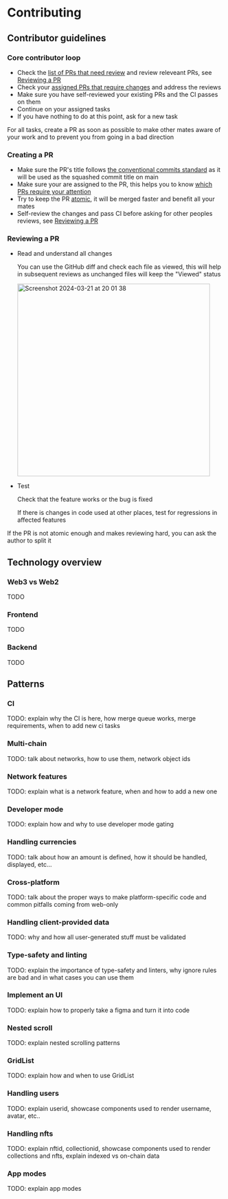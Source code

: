 # Contributing

## Contributor guidelines

### Core contributor loop

- Check the [list of PRs that need review](https://github.com/TERITORI/teritori-dapp/pulls?q=is%3Apr+is%3Aopen+review%3Arequired+draft%3Afalse+) and review releveant PRs, see [Reviewing a PR](#reviewing-a-pr)
- Check your [assigned PRs that require changes](https://github.com/TERITORI/teritori-dapp/pulls?q=is%3Apr+is%3Aopen+review%3Achanges_requested+draft%3Afalse+assignee%3A%40me+) and address the reviews
- Make sure you have self-reviewed your existing PRs and the CI passes on them
- Continue on your assigned tasks
- If you have nothing to do at this point, ask for a new task

For all tasks, create a PR as soon as possible to make other mates aware of your work and to prevent you from going in a bad direction

### Creating a PR

- Make sure the PR's title follows [the conventional commits standard](https://www.conventionalcommits.org/en/v1.0.0/) as it will be used as the squashed commit title on main
- Make sure your are assigned to the PR, this helps you to know [which PRs require your attention](https://github.com/TERITORI/teritori-dapp/pulls?q=is%3Apr+is%3Aopen+assignee%3A%40me)
- Try to keep the PR [atomic](https://fagnerbrack.com/one-pull-request-one-concern-e84a27dfe9f1), it will be merged faster and benefit all your mates
- Self-review the changes and pass CI before asking for other peoples reviews, see [Reviewing a PR](#reviewing-a-pr)

### Reviewing a PR

- Read and understand all changes
  
  You can use the GitHub diff and check each file as viewed, this will help in subsequent reviews as unchanged files will keep the "Viewed" status
  
  <img width="448" alt="Screenshot 2024-03-21 at 20 01 38" src="https://github.com/TERITORI/teritori-dapp/assets/7917064/6141fdd3-2746-498d-916f-9945a56c7ff0">

- Test
  
  Check that the feature works or the bug is fixed

  If there is changes in code used at other places, test for regressions in affected features

If the PR is not atomic enough and makes reviewing hard, you can ask the author to split it

## Technology overview

### Web3 vs Web2

TODO

### Frontend

TODO

### Backend

TODO

## Patterns

### CI

TODO: explain why the CI is here, how merge queue works, merge requirements, when to add new ci tasks

### Multi-chain

TODO: talk about networks, how to use them, network object ids

### Network features

TODO: explain what is a network feature, when and how to add a new one

### Developer mode

TODO: explain how and why to use developer mode gating

### Handling currencies

TODO: talk about how an amount is defined, how it should be handled, displayed, etc...

### Cross-platform 

TODO: talk about the proper ways to make platform-specific code and common pitfalls coming from web-only

### Handling client-provided data

TODO: why and how all user-generated stuff must be validated

### Type-safety and linting

TODO: explain the importance of type-safety and linters, why ignore rules are bad and in what cases you can use them

### Implement an UI

TODO: explain how to properly take a figma and turn it into code

### Nested scroll

TODO: explain nested scrolling patterns

### GridList

TODO: explain how and when to use GridList

### Handling users

TODO: explain userid, showcase components used to render username, avatar, etc..

### Handling nfts

TODO: explain nftid, collectionid, showcase components used to render collections and nfts, explain indexed vs on-chain data

### App modes

TODO: explain app modes
